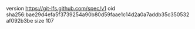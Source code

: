 version https://git-lfs.github.com/spec/v1
oid sha256:bae29d4efa5f3739254a90b80d59faae1c14d2a0a7addb35c350532af092b3be
size 107
